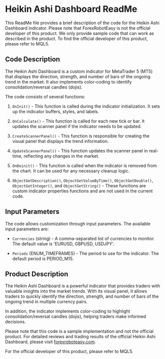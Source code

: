 # Heikin Ashi Dashboard ReadMe

This ReadMe file provides a brief description of the code for the Heikin Ashi Dashboard indicator. Please note that ForexRobotEasy is not the official developer of this product. We only provide sample code that can work as described in the product. To find the official developer of this product, please refer to MQL5.

## Code Description

The Heikin Ashi Dashboard is a custom indicator for MetaTrader 5 (MT5) that displays the direction, strength, and number of bars of the ongoing trend in the market. It also implements color-coding to identify consolidation/reversal candles (dojis).

The code consists of several functions:

1. `OnInit()` - This function is called during the indicator initialization. It sets up the indicator buffers, styles, and labels.

2. `OnCalculate()` - This function is called for each new tick or bar. It updates the scanner panel if the indicator needs to be updated.

3. `CreateScannerPanel()` - This function is responsible for creating the visual panel that displays the trend information.

4. `UpdateScannerPanel()` - This function updates the scanner panel in real-time, reflecting any changes in the market.

5. `OnDeinit()` - This function is called when the indicator is removed from the chart. It can be used for any necessary cleanup logic.

6. `ObjectGetDescription()`, `ObjectGetValueByTime()`, `ObjectGetDouble()`, `ObjectGetInteger()`, and `ObjectGetString()` - These functions are custom indicator properties functions and are not used in the current code.

## Input Parameters

The code allows customization through input parameters. The available input parameters are:

- `Currencies` (string) - A comma-separated list of currencies to monitor. The default value is 'EURUSD, GBPUSD, USDJPY'.

- `Periods` (ENUM_TIMEFRAMES) - The period to use for the indicator. The default period is PERIOD_M15.

## Product Description

The Heikin Ashi Dashboard is a powerful indicator that provides traders with valuable insights into the market trends. With its visual panel, it allows traders to quickly identify the direction, strength, and number of bars of the ongoing trend in multiple currency pairs.

In addition, the indicator implements color-coding to highlight consolidation/reversal candles (dojis), helping traders make informed decisions.

Please note that this code is a sample implementation and not the official product. For detailed reviews and trading results of the official Heikin Ashi Dashboard, please visit [forexroboteasy.com](https://forexroboteasy.com/forex-robot-review/heikin-ashi-dashboard-unbiased-review-of-multi-currency-forex-software/).

For the official developer of this product, please refer to MQL5.
